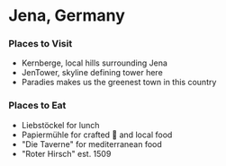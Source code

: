# Jena, Germany

### Places to Visit
 - Kernberge, local hills surrounding Jena
 - JenTower, skyline defining tower here
 - Paradies makes us the greenest town in this country


### Places to Eat
 - Liebstöckel for lunch
 - Papiermühle for crafted :beer: and local food
 - "Die Taverne" for mediterranean food
 - "Roter Hirsch" est. 1509
